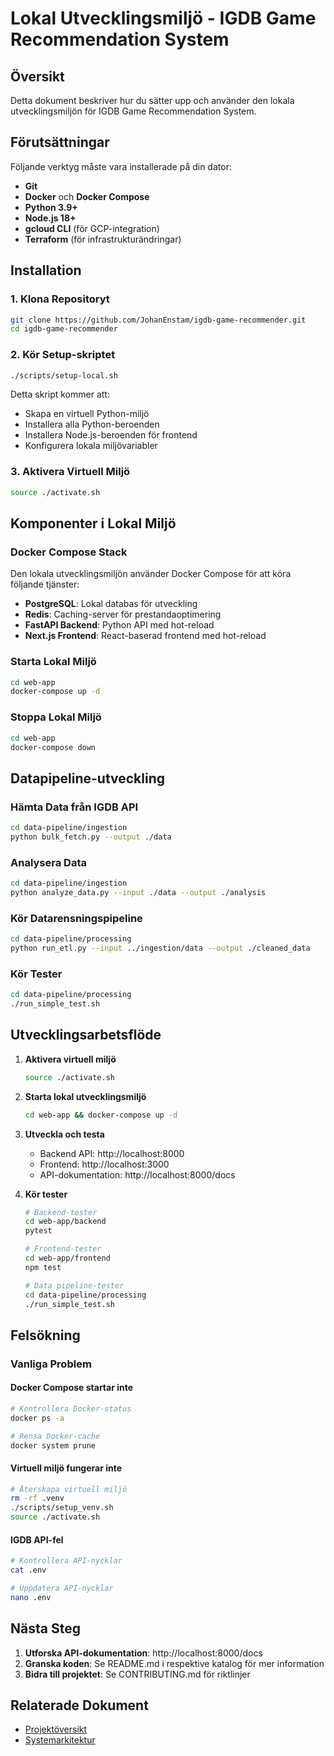 # Lokal Utvecklingsmiljö - IGDB Game Recommendation System

## Översikt

Detta dokument beskriver hur du sätter upp och använder den lokala utvecklingsmiljön för IGDB Game Recommendation System.

## Förutsättningar

Följande verktyg måste vara installerade på din dator:

- **Git**
- **Docker** och **Docker Compose**
- **Python 3.9+**
- **Node.js 18+**
- **gcloud CLI** (för GCP-integration)
- **Terraform** (för infrastrukturändringar)

## Installation

### 1. Klona Repositoryt

```bash
git clone https://github.com/JohanEnstam/igdb-game-recommender.git
cd igdb-game-recommender
```

### 2. Kör Setup-skriptet

```bash
./scripts/setup-local.sh
```

Detta skript kommer att:
- Skapa en virtuell Python-miljö
- Installera alla Python-beroenden
- Installera Node.js-beroenden för frontend
- Konfigurera lokala miljövariabler

### 3. Aktivera Virtuell Miljö

```bash
source ./activate.sh
```

## Komponenter i Lokal Miljö

### Docker Compose Stack

Den lokala utvecklingsmiljön använder Docker Compose för att köra följande tjänster:

- **PostgreSQL**: Lokal databas för utveckling
- **Redis**: Caching-server för prestandaoptimering
- **FastAPI Backend**: Python API med hot-reload
- **Next.js Frontend**: React-baserad frontend med hot-reload

### Starta Lokal Miljö

```bash
cd web-app
docker-compose up -d
```

### Stoppa Lokal Miljö

```bash
cd web-app
docker-compose down
```

## Datapipeline-utveckling

### Hämta Data från IGDB API

```bash
cd data-pipeline/ingestion
python bulk_fetch.py --output ./data
```

### Analysera Data

```bash
cd data-pipeline/ingestion
python analyze_data.py --input ./data --output ./analysis
```

### Kör Datarensningspipeline

```bash
cd data-pipeline/processing
python run_etl.py --input ../ingestion/data --output ./cleaned_data
```

### Kör Tester

```bash
cd data-pipeline/processing
./run_simple_test.sh
```

## Utvecklingsarbetsflöde

1. **Aktivera virtuell miljö**
   ```bash
   source ./activate.sh
   ```

2. **Starta lokal utvecklingsmiljö**
   ```bash
   cd web-app && docker-compose up -d
   ```

3. **Utveckla och testa**
   - Backend API: http://localhost:8000
   - Frontend: http://localhost:3000
   - API-dokumentation: http://localhost:8000/docs

4. **Kör tester**
   ```bash
   # Backend-tester
   cd web-app/backend
   pytest

   # Frontend-tester
   cd web-app/frontend
   npm test

   # Data pipeline-tester
   cd data-pipeline/processing
   ./run_simple_test.sh
   ```

## Felsökning

### Vanliga Problem

#### Docker Compose startar inte
```bash
# Kontrollera Docker-status
docker ps -a

# Rensa Docker-cache
docker system prune
```

#### Virtuell miljö fungerar inte
```bash
# Återskapa virtuell miljö
rm -rf .venv
./scripts/setup_venv.sh
source ./activate.sh
```

#### IGDB API-fel
```bash
# Kontrollera API-nycklar
cat .env

# Uppdatera API-nycklar
nano .env
```

## Nästa Steg

1. **Utforska API-dokumentation**: http://localhost:8000/docs
2. **Granska koden**: Se README.md i respektive katalog för mer information
3. **Bidra till projektet**: Se CONTRIBUTING.md för riktlinjer

## Relaterade Dokument

- [Projektöversikt](../README.md)
- [Systemarkitektur](../architecture/system-overview.md)
